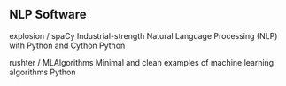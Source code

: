 ## NLP Software

explosion / spaCy
Industrial-strength Natural Language Processing (NLP) with Python and Cython
Python

rushter / MLAlgorithms
Minimal and clean examples of machine learning algorithms
Python
